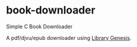 # book-downloader
Simple C Book Downloader

A pdf/djvu/epub downloader using [Library Genesis](http://gen.lib.rus.ec/).
